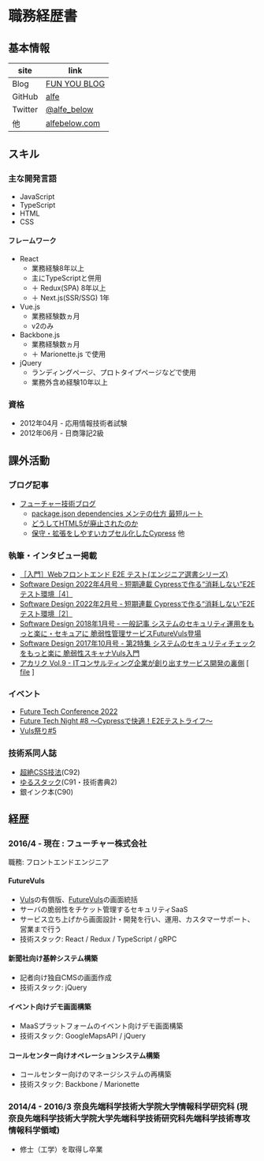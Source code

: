 # 職務経歴書

## 基本情報

|site|link|
|---|-----|
|Blog|[FUN YOU BLOG](https://blog.alfebelow.com/)|
|GitHub|[alfe](https://github.com/alfe)|
|Twitter|[@alfe_below](https://twitter.com/alfe_below)|
|他|[alfebelow.com](https://alfebelow.com/)|

## スキル

### 主な開発言語
- JavaScript
- TypeScript
- HTML
- CSS

#### フレームワーク
- React
    - 業務経験8年以上
    - 主にTypeScriptと併用
    - ＋ Redux(SPA) 8年以上
    - ＋ Next.js(SSR/SSG) 1年
- Vue.js
    - 業務経験数ヵ月
    - v2のみ
- Backbone.js
    - 業務経験数ヵ月
    - ＋ Marionette.js で使用
- jQuery
    - ランディングページ、プロトタイプページなどで使用
    - 業務外含め経験10年以上

### 資格
- 2012年04月 - 応用情報技術者試験
- 2012年06月 - 日商簿記2級

## 課外活動

### ブログ記事
- [フューチャー技術ブログ](https://future-architect.github.io/authors/%E6%9E%87%E6%A6%94%E6%99%83%E8%A3%95/)
    - [package.json dependencies メンテの仕方 最短ルート](https://future-architect.github.io/articles/20240624a/)
    - [どうしてHTML5が廃止されたのか](https://future-architect.github.io/articles/20210621a/)
    - [保守・拡張をしやすいカプセル化したCypress](https://future-architect.github.io/articles/20210428c/) 他

### 執筆・インタビュー掲載
- [［入門］Webフロントエンド E2E テスト(エンジニア選書シリーズ)](https://gihyo.jp/book/2024/978-4-297-14220-9)
- [Software Design 2022年4月号 - 短期連載 Cypressで作る“消耗しない”E2Eテスト環境［4］](https://gihyo.jp/magazine/SD/archive/2022/202204)
- [Software Design 2022年2月号 - 短期連載 Cypressで作る“消耗しない”E2Eテスト環境［2］](https://gihyo.jp/magazine/SD/archive/2022/202202)
- [Software Design 2018年1月号 - 一般記事 システムのセキュリティ運用をもっと楽に・セキュアに 脆弱性管理サービスFutureVuls登場](https://gihyo.jp/magazine/SD/archive/2018/201801)
- [Software Design 2017年10月号 - 第2特集 システムのセキュリティチェックをもっと楽に 脆弱性スキャナVuls入門](https://gihyo.jp/magazine/SD/archive/2017/201710)
- [アカリク Vol.9 - ITコンサルティング企業が創り出すサービス開発の裏側](https://acaric.co.jp/news/2017/10/freepaper_09/) [ [file](https://acaric.co.jp/files/freepaper-acaric-vol9.pdf) ]

### イベント
- [Future Tech Conference 2022](https://future.connpass.com/event/254304/)
- [Future Tech Night #8 ～Cypressで快適！E2Eテストライフ～](https://future.connpass.com/event/208056/)
- [Vuls祭り#5](https://vuls-jp.connpass.com/event/131960/)

### 技術系同人誌
- [超絶CSS技法](https://twitter.com/alfe_below/status/894533114537549828)(C92)
- [ゆるスタック](https://twitter.com/choumirai/status/814096742014562305)(C91・技術書典2)
- 銀インク本(C90)

## 経歴

### 2016/4 - 現在 : フューチャー株式会社

職務: フロントエンドエンジニア

#### FutureVuls

- [Vuls](https://github.com/future-architect/vuls)の有償版、[FutureVuls](https://vuls.biz/)の画面統括
- サーバの脆弱性をチケット管理するセキュリティSaaS
- サービス立ち上げから画面設計・開発を行い、運用、カスタマーサポート、営業まで行う
- 技術スタック: React / Redux / TypeScript / gRPC

#### 新聞社向け基幹システム構築

- 記者向け独自CMSの画面作成
- 技術スタック: jQuery

#### イベント向けデモ画面構築

- MaaSプラットフォームのイベント向けデモ画面構築
- 技術スタック: GoogleMapsAPI / jQuery

#### コールセンター向けオペレーションシステム構築

- コールセンター向けのマネージシステムの再構築
- 技術スタック: Backbone / Marionette

### 2014/4 - 2016/3 奈良先端科学技術大学院大学情報科学研究科 (現 奈良先端科学技術大学院大学先端科学技術研究科先端科学技術専攻情報科学領域)

- 修士（工学）を取得し卒業
